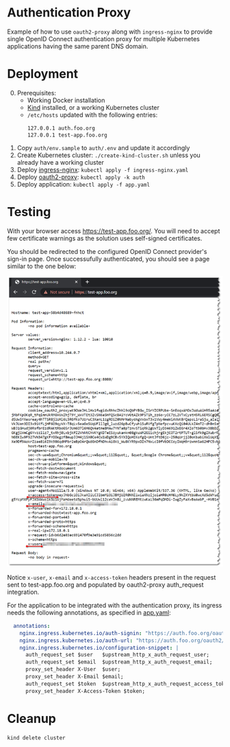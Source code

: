 # Authentication Proxy

Example of how to use `oauth2-proxy` along with `ingress-nginx` to provide
single OpenID Connect authentication proxy for multiple Kubernetes applications
having the same parent DNS domain.

# Deployment

0. Prerequisites:
   * Working Docker installation
   * [Kind](https://kind.sigs.k8s.io/) installed, or a working Kubernetes cluster
   * `/etc/hosts` updated with the following entries:
     ```
     127.0.0.1 auth.foo.org
     127.0.0.1 test-app.foo.org
     ```
1. Copy `auth/env.sample` to `auth/.env` and update it accordingly
2. Create Kubernetes cluster: `./create-kind-cluster.sh` unless you already have a working cluster
2. Deploy [ingress-nginx](https://github.com/kubernetes/ingress-nginx): `kubectl apply -f ingress-nginx.yaml`
3. Deploy [oauth2-proxy](https://oauth2-proxy.github.io/oauth2-proxy/): `kubectl apply -k auth`
4. Deploy application: `kubectl apply -f app.yaml`

# Testing

With your browser access https://test-app.foo.org/. You will need to accept
few certificate warnings as the solution uses self-signed certificates.

You should be redirected to the configured OpenID Connect provider's sign-in page.
Once successufully authenticated, you should see a page similar to the one below:

![Page with headers](auth-proxy-request.png)

Notice `x-user`, `x-email` and `x-access-token` headers present in the request
sent to test-app.foo.org and populated by oauth2-proxy auth_request
integration.

For the application to be integrated with the authentication proxy, its ingress
needs the following annotations, as specified in [app.yaml](app.yaml):

```yaml
  annotations:
    nginx.ingress.kubernetes.io/auth-signin: "https://auth.foo.org/oauth2/start?rd=$scheme%3A%2F%2F$host$escaped_request_uri"
    nginx.ingress.kubernetes.io/auth-url: "https://auth.foo.org/oauth2/auth"
    nginx.ingress.kubernetes.io/configuration-snippet: |
      auth_request_set $user   $upstream_http_x_auth_request_user;
      auth_request_set $email  $upstream_http_x_auth_request_email;
      proxy_set_header X-User  $user;
      proxy_set_header X-Email $email;
      auth_request_set $token  $upstream_http_x_auth_request_access_token;
      proxy_set_header X-Access-Token $token;
```

# Cleanup

```bash
kind delete cluster
```
